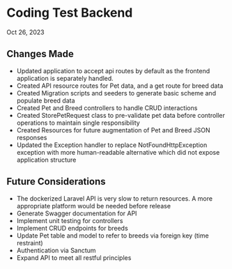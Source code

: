 # Coding Test Backend

Oct 26, 2023

## Changes Made
- Updated application to accept api routes by default as the frontend application is separately handled.
- Created API resource routes for Pet data, and a get route for breed data
- Created Migration scripts and seeders to generate basic scheme and populate breed data
- Created Pet and Breed controllers to handle CRUD interactions
- Created StorePetRequest class to pre-validate pet data before controller operations to maintain single responsibility
- Created Resources for future augmentation of Pet and Breed JSON responses
- Updated the Exception handler to replace NotFoundHttpException exception with more human-readable alternative which did not expose application structure 

## Future Considerations
- The dockerized Laravel API is very slow to return resources.  A more appropriate platform would be needed before release
- Generate Swagger documentation for API
- Implement unit testing for controllers
- Implement CRUD endpoints for breeds
- Update Pet table and model to refer to breeds via foreign key (time restraint)
- Authentication via Sanctum
- Expand API to meet all restful principles
